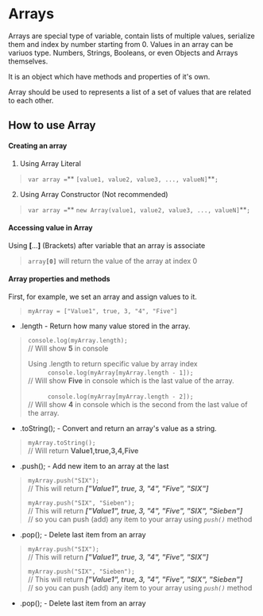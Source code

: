 # Arrays
Arrays are special type of variable, contain lists of multiple values, serialize them and index by number starting from 0.
Values in an array can be variuos type. Numbers, Strings, Booleans, or even Objects and Arrays themselves.

It is an object which have methods and properties of it's own.

Array should be used to represents a list of a set of values that are related to each other.

## How to use Array

#### Creating an array
1. Using Array Literal
> `var array =`** `[value1, value2, value3, ..., valueN]`**`;`

2. Using Array Constructor (Not recommended)
> `var array =`** `new Array(value1, value2, value3, ..., valueN]`**`;`

#### Accessing value in Array
Using **[**...**]** (Brackets) after variable that an array is associate
> `array`**`[0]`** will return the value of the array at index 0

#### Array properties and methods
First, for example, we set an array and assign values to it.
> `myArray = ["Value1", true, 3, "4", "Five"]`

- .length - Return how many value stored in the array.
> `console.log(myArray.length);`  
> // Will show **5** in console  
>
> Using .length to return specific value by array index  
> &nbsp; &nbsp; &nbsp; &nbsp; &nbsp; 
> `console.log(myArray[myArray.length - 1]);`  
> // Will show **Five** in console which is the last value of the array.
>
> &nbsp; &nbsp; &nbsp; &nbsp; &nbsp; 
> `console.log(myArray[myArray.length - 2]);`  
> // Will show **4** in console which is the second from the last value of the array.

- .toString(); - Convert and return an array's value as a string.
> `myArray.toString();`  
> // Will return **Value1,true,3,4,Five**

- .push(); - Add new item to an array at the last
> `myArray.push("SIX");`  
> // This will return **_["Value1", true, 3, "4", "Five", "SIX"]_**
>
> `myArray.push("SIX", "Sieben");`  
> // This will return **_["Value1", true, 3, "4", "Five", "SIX", "Sieben"]_**  
> // so you can push (add) any item to your array using *`push()`* method

- .pop(); - Delete last item from an array
> `myArray.push("SIX");`  
> // This will return **_["Value1", true, 3, "4", "Five", "SIX"]_**
>
> `myArray.push("SIX", "Sieben");`  
> // This will return **_["Value1", true, 3, "4", "Five", "SIX", "Sieben"]_**  
> // so you can push (add) any item to your array using *`push()`* method

- .pop(); - Delete last item from an array
